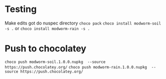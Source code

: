 # Testing
Make edits
got do nuspec directory
`choco pack`
`choco install modworm-soil -s .` or `choco install modworm-rain -s .`

# Push to chocolatey
`choco push modworm-soil.1.0.0.nupkg  --source https://push.chocolatey.org/`
`choco push modworm-rain.1.0.0.nupkg  --source https://push.chocolatey.org/`
